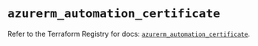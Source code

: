 # `azurerm_automation_certificate`

Refer to the Terraform Registry for docs: [`azurerm_automation_certificate`](https://registry.terraform.io/providers/hashicorp/azurerm/3.109.0/docs/resources/automation_certificate).
